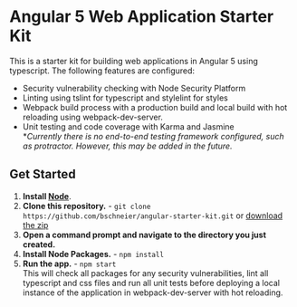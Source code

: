 # Angular 5 Web Application Starter Kit

This is a starter kit for building web applications in Angular 5 using typescript. The following features are configured:

- Security vulnerability checking with Node Security Platform
- Linting using tslint for typescript and stylelint for styles
- Webpack build process with a production build and local build with hot reloading using webpack-dev-server.
- Unit testing and code coverage with Karma and Jasmine<br/>
**Currently there is no end-to-end testing framework configured, such as protractor. However, this may be added in the future.*

## Get Started

1. **Install [Node](https://nodejs.org)**.
2. **Clone this repository.** - `git clone https://github.com/bschneier/angular-starter-kit.git` or [download the zip](https://github.com/bschneier/angular-starter-kit/archive/master.zip)
3. **Open a command prompt and navigate to the directory you just created.**
4. **Install Node Packages.** - `npm install`
5. **Run the app.** - `npm start`<br/>
This will check all packages for any security vulnerabilities, lint all typescript and css files and run all unit tests before deploying a local instance of the application in webpack-dev-server with hot reloading.